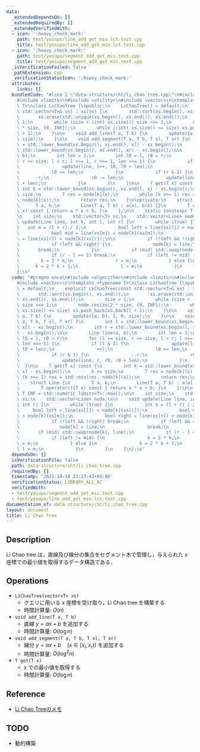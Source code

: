```yaml
---
data:
  _extendedDependsOn: []
  _extendedRequiredBy: []
  _extendedVerifiedWith:
  - icon: ':heavy_check_mark:'
    path: test/yosupo/line_add_get_min.lct.test.cpp
    title: test/yosupo/line_add_get_min.lct.test.cpp
  - icon: ':heavy_check_mark:'
    path: test/yosupo/segment_add_get_min.test.cpp
    title: test/yosupo/segment_add_get_min.test.cpp
  _isVerificationFailed: false
  _pathExtension: cpp
  _verificationStatusIcon: ':heavy_check_mark:'
  attributes:
    links: []
  bundledCode: "#line 2 \"data-structure/cht/li_chao_tree.cpp\"\n#include <algorithm>\n\
    #include <limits>\n#include <utility>\n#include <vector>\n\ntemplate <typename\
    \ T>\nclass LiChaoTree {\npublic:\n    LiChaoTree() = default;\n    explicit LiChaoTree(const\
    \ std::vector<T>& vs) : xs(vs) {\n        std::sort(xs.begin(), xs.end());\n \
    \       xs.erase(std::unique(xs.begin(), xs.end()), xs.end());\n        size =\
    \ 1;\n        while (size < (int) xs.size()) size <<= 1;\n        node.resize(2\
    \ * size, {0, INF});\n        while ((int) xs.size() <= size) xs.push_back(xs.back()\
    \ + 1);\n    }\n\n    void add_line(T a, T b) {\n        update({a, b}, 1, 0,\
    \ size);\n    }\n\n    void add_segment(T a, T b, T xl, T xr) {\n        int l\
    \ = std::lower_bound(xs.begin(), xs.end(), xl) - xs.begin();\n        int r =\
    \ std::lower_bound(xs.begin(), xs.end(), xr) - xs.begin();\n\n        Line line(a,\
    \ b);\n        int len = 1;\n        int l0 = l, r0 = r;\n        for (l += size,\
    \ r += size; l < r; l >>= 1, r >>= 1, len <<= 1) {\n            if (l & 1) {\n\
    \                update(line, l++, l0, l0 + len);\n                ++l;\n    \
    \            l0 += len;\n            }\n            if (r & 1) {\n           \
    \     --r;\n                r0 -= len;\n                update(line, r, r0, r0\
    \ + len);\n            }\n        }\n    }\n\n    T get(T x) const {\n       \
    \ int k = std::lower_bound(xs.begin(), xs.end(), x) - xs.begin();\n        k +=\
    \ size;\n        T res = node[k](x);\n        while (k >>= 1) res = std::min(res,\
    \ node[k](x));\n        return res;\n    }\n\nprivate:\n    struct Line {\n  \
    \      T a, b;\n        Line(T a, T b) : a(a), b(b) {}\n        T operator()(T\
    \ x) const { return a * x + b; }\n    };\n\n    static constexpr T INF = std::numeric_limits<T>::max();\n\
    \n    int size;\n    std::vector<T> xs;\n    std::vector<Line> node;\n\n    void\
    \ update(Line line, int k, int l, int r) {\n        while (true) {\n         \
    \   int m = (l + r) / 2;\n            bool left = line(xs[l]) < node[k](xs[l]);\n\
    \            bool mid = line(xs[m]) < node[k](xs[m]);\n            bool right\
    \ = line(xs[r]) < node[k](xs[r]);\n\n            if (!left && !right) break;\n\
    \            if (left && right) {\n                node[k] = line;\n         \
    \       break;\n            }\n            if (mid) std::swap(node[k], line);\n\
    \            if (r - l == 1) break;\n            if (left != mid) {\n        \
    \        k = 2 * k;\n                r = m;\n            } else {\n          \
    \      k = 2 * k + 1;\n                l = m;\n            }\n        }\n    }\n\
    };\n"
  code: "#pragma once\n#include <algorithm>\n#include <limits>\n#include <utility>\n\
    #include <vector>\n\ntemplate <typename T>\nclass LiChaoTree {\npublic:\n    LiChaoTree()\
    \ = default;\n    explicit LiChaoTree(const std::vector<T>& vs) : xs(vs) {\n \
    \       std::sort(xs.begin(), xs.end());\n        xs.erase(std::unique(xs.begin(),\
    \ xs.end()), xs.end());\n        size = 1;\n        while (size < (int) xs.size())\
    \ size <<= 1;\n        node.resize(2 * size, {0, INF});\n        while ((int)\
    \ xs.size() <= size) xs.push_back(xs.back() + 1);\n    }\n\n    void add_line(T\
    \ a, T b) {\n        update({a, b}, 1, 0, size);\n    }\n\n    void add_segment(T\
    \ a, T b, T xl, T xr) {\n        int l = std::lower_bound(xs.begin(), xs.end(),\
    \ xl) - xs.begin();\n        int r = std::lower_bound(xs.begin(), xs.end(), xr)\
    \ - xs.begin();\n\n        Line line(a, b);\n        int len = 1;\n        int\
    \ l0 = l, r0 = r;\n        for (l += size, r += size; l < r; l >>= 1, r >>= 1,\
    \ len <<= 1) {\n            if (l & 1) {\n                update(line, l++, l0,\
    \ l0 + len);\n                ++l;\n                l0 += len;\n            }\n\
    \            if (r & 1) {\n                --r;\n                r0 -= len;\n\
    \                update(line, r, r0, r0 + len);\n            }\n        }\n  \
    \  }\n\n    T get(T x) const {\n        int k = std::lower_bound(xs.begin(), xs.end(),\
    \ x) - xs.begin();\n        k += size;\n        T res = node[k](x);\n        while\
    \ (k >>= 1) res = std::min(res, node[k](x));\n        return res;\n    }\n\nprivate:\n\
    \    struct Line {\n        T a, b;\n        Line(T a, T b) : a(a), b(b) {}\n\
    \        T operator()(T x) const { return a * x + b; }\n    };\n\n    static constexpr\
    \ T INF = std::numeric_limits<T>::max();\n\n    int size;\n    std::vector<T>\
    \ xs;\n    std::vector<Line> node;\n\n    void update(Line line, int k, int l,\
    \ int r) {\n        while (true) {\n            int m = (l + r) / 2;\n       \
    \     bool left = line(xs[l]) < node[k](xs[l]);\n            bool mid = line(xs[m])\
    \ < node[k](xs[m]);\n            bool right = line(xs[r]) < node[k](xs[r]);\n\n\
    \            if (!left && !right) break;\n            if (left && right) {\n \
    \               node[k] = line;\n                break;\n            }\n     \
    \       if (mid) std::swap(node[k], line);\n            if (r - l == 1) break;\n\
    \            if (left != mid) {\n                k = 2 * k;\n                r\
    \ = m;\n            } else {\n                k = 2 * k + 1;\n               \
    \ l = m;\n            }\n        }\n    }\n};\n"
  dependsOn: []
  isVerificationFile: false
  path: data-structure/cht/li_chao_tree.cpp
  requiredBy: []
  timestamp: '2021-10-10 23:27:42+09:00'
  verificationStatus: LIBRARY_ALL_AC
  verifiedWith:
  - test/yosupo/segment_add_get_min.test.cpp
  - test/yosupo/line_add_get_min.lct.test.cpp
documentation_of: data-structure/cht/li_chao_tree.cpp
layout: document
title: Li Chao Tree
---
```


## Description

Li Chao tree は，直線及び線分の集合をセグメント木で管理し，与えられた $x$ 座標での最小値を取得するデータ構造である．

## Operations

- `LiChaoTree(vector<T> xs)`
    - クエリに用いる $x$ 座標を受け取り，Li Chao tree を構築する
    - 時間計算量: $O(n)$
- `void add_line(T a, T b)`
    - 直線 $y = ax + b$ を追加する
    - 時間計算量: $O(\log n)$
- `void add_segment(T a, T b, T xl, T xr)`
    - 線分 $y = ax + b \quad (x \in [x_l, x_r))$ を追加する
    - 時間計算量: $O(\log^2 n)$
- `T get(T x)`
    - $x$ での最小値を取得する
    - 時間計算量: $O(\log n)$

## Reference

- [Li Chao Treeのメモ](https://smijake3.hatenablog.com/entry/2018/06/16/144548)

## TODO

- 動的構築